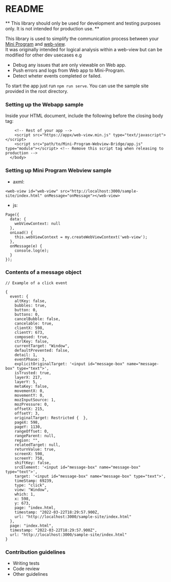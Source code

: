 # README #

** This library should only be used for development and testing purposes only. It is not intended for production use. **

This library is used to simplify the communication process between your [Mini Program](https://developer.vodapay.vodacom.co.za/mini-program) and [web-view](https://developer.vodapay.vodacom.co.za/docs/miniprogram_vodacom/mpdev/component_open_web-view).  
It was originally intended for logical analysis within a web-view but can be modified for other dev usecases e.g

* Debug any issues that are only viewable on Web app.
* Push errors and logs from Web app to Mini-Program.
* Detect wheter events completed or failed.

To start the app just run `npm run serve`. You can use the sample site provided in the root directory.

### Setting up the Webapp sample ###

Inside your HTML document, include the following before the closing body tag:

```
    <!-- Rest of your app -->
    <script src="https://appx/web-view.min.js" type="text/javascript"></script>
    <script src="path/to/Mini-Program-Webview-Bridge/app.js" type="module"></script> <!-- Remove this script tag when releasing to production -->
  </body>

```

### Setting up Mini Program Webview sample ###

* axml:
```
<web-view id="web-view" src="http://localhost:3000/sample-site/index.html" onMessage="onMessage"></web-view>
```

* js:
```
Page({
  data: {
    webViewContext: null
  },
  onLoad() {
    this.webViewContext = my.createWebViewContext('web-view');
  },
  onMessage(e) {
    console.log(e);
  }
});
```


### Contents of a message object ###

```
// Example of a click event 

{ 
  event: {
    altKey: false,
    bubbles: true,
    button: 0,
    buttons: 0,
    cancelBubble: false,
    cancelable: true,
    clientX: 598,
    clientY: 673,
    composed: true,
    ctrlKey: false,
    currentTarget: "Window",
    defaultPrevented: false,
    detail: 1,
    eventPhase: 3,
    explicitOriginalTarget: '<input id="message-box" name="message-box" type="text">',
    isTrusted: true,
    layerX: 217,
    layerY: 5,
    metaKey: false,
    movementX: 0,
    movementY: 0,
    mozInputSource: 1,
    mozPressure: 0,
    offsetX: 215,
    offsetY: 3,
    originalTarget: Restricted {  },
    pageX: 598,
    pageY: 1130,
    rangeOffset: 0,
    rangeParent: null,
    region: "",
    relatedTarget: null,
    returnValue: true,
    screenX: 598,
    screenY: 758,
    shiftKey: false,
    srcElement: '<input id="message-box" name="message-box" type="text">​​',
    target: '<input id="message-box" name="message-box" type="text">',
    timeStamp: 69239,
    type: "click",
    view: "Window",
    which: 1,
    x: 598,
    y: 673,
    page: "index.html,
    timestamp: "2022-03-22T18:29:57.900Z,
    url: "http://localhost:3000/sample-site/index.html"
  },
  page: "index.html",
  timestamp: "2022-03-22T18:29:57.900Z",
  url: "http://localhost:3000/sample-site/index.html"
}

```




### Contribution guidelines ###

* Writing tests
* Code review
* Other guidelines
